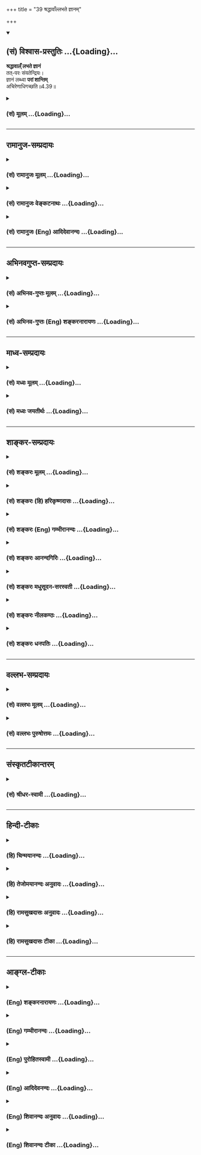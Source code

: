 +++
title = "39 श्रद्धावाँल्लभते ज्ञानम्"

+++
<div class="js_include" newlevelforh1="2" title="(सं) विश्वास-प्रस्तुतिः" unfilled url="/purANam_vaiShNavam/mahAbhAratam/06-bhIShma-parva/03-bhagavad-gItA-parva/saMskRtam/vishvAsa-prastutiH/04_jnAna-yogaH_brahmArp/39_shraddhAvA.Nllabh.md">
<details open><summary><h2>(सं) विश्वास-प्रस्तुतिः ...{Loading}...</h2></summary>

**श्रद्धावाल्ँ लभते ज्ञानं**  
तत्-परः संयतेन्द्रियः।  
ज्ञानं लब्ध्वा **परां शान्तिम्**  
अचिरेणाधिगच्छति॥4.39॥
</details>
</div>
<div class="js_include collapsed" newlevelforh1="3" title="(सं) मूलम्" unfilled url="/purANam_vaiShNavam/mahAbhAratam/06-bhIShma-parva/03-bhagavad-gItA-parva/saMskRtam/mUlam/04_jnAna-yogaH_brahmArp/39_shraddhAvA.Nllabh.md">
<details><summary><h3>(सं) मूलम् ...{Loading}...</h3></summary>

श्रद्धावाल्ँ लभते ज्ञानं तत्परः संयतेन्द्रियः।  
ज्ञानं लब्ध्वा परां शान्तिमचिरेणाधिगच्छति।।4.39।।
</details>
</div>


_________________
## रामानुज-सम्प्रदायः
<div class="js_include collapsed" newlevelforh1="3" title="(सं) रामानुजः मूलम्" unfilled url="/purANam_vaiShNavam/mahAbhAratam/06-bhIShma-parva/03-bhagavad-gItA-parva/saMskRtam/rAmAnujaH/mUlam/04_jnAna-yogaH_brahmArp/39_shraddhAvA.Nllabh.md">
<details><summary><h3>(सं) रामानुजः मूलम् ...{Loading}...</h3></summary>

।।4.39।। एवम् उपदेशाद् ज्ञानं लब्ध्वा च उपदिष्टज्ञानवृद्धौ **श्रद्धावान्
तत्परः** तत्र एव नियमितमनाः तदितरविषयात् **संयतेन्द्रियः** अचिरेण कालेन
उक्तलक्षणविपाकदशापन्नं **ज्ञानं लभते।** तथाविधं **ज्ञानं लब्ध्वा परां
शान्तिम् अचिरेण अधिगच्छति** परं निर्वाणं प्राप्नोति।

</details>
</div>
<div class="js_include collapsed" newlevelforh1="3" title="(सं) रामानुजः वेङ्कटनाथः" unfilled url="/purANam_vaiShNavam/mahAbhAratam/06-bhIShma-parva/03-bhagavad-gItA-parva/saMskRtam/rAmAnujaH/venkaTanAthaH/04_jnAna-yogaH_brahmArp/39_shraddhAvA.Nllabh.md">
<details><summary><h3>(सं) रामानुजः वेङ्कटनाथः ...{Loading}...</h3></summary>

  
  
।।4.39।। पूर्वश्लोकार्धयोरनन्तरश्लोकार्धे व्युत्क्रमेण विवरणरूपे
इत्यभिप्रायेणाह तदेव स्पष्टमाहेति। श्रद्धावत्त्वादिकं स्वयं ज्ञानलाभे
हेतुःअज्ञश्चाश्रद्दधानश्च 4।40 इति वक्ष्यमाणत्वादत्रापि ज्ञः
श्रद्धावांश्चेति विवक्षितमिति ज्ञापनार्थं तत्र दशाभेदव्यञ्जनार्थं
श्रद्धोत्पत्तिसिद्ध्यर्थं चोक्तम् उपदेशाज्ज्ञानं लब्ध्वेति। श्रद्धावान्
त्वरमाणःअश्रद्दधानः इत्यत्रअत्वरमाणः इति हि व्याख्यास्यति। तदेव
परमुपादेयतयाऽभिसन्ध्यास्पदं यस्य स तत्परः। तदाह तत्रैव नियतमना
इति। अचिरेण इत्येतदुत्तरवाक्यस्थमपिकालेन
इत्येतत्सूचितविलम्बशङ्कापरिहारार्थमपेक्षितत्वात्
पूर्वार्धेऽप्यन्वेतव्यमित्यभिप्रायेणअचिरेण कालेनोक्तलक्षणेत्याद्युक्तम्।
भक्तियोगव्यवहितः प्रारब्धकर्मावसानभावी च मोक्षः कथमचिरेणेत्युच्येतेति
भावः। पूर्वंकालेन इतिपदं द्वित्रदिनादिव्यवच्छेदार्थम्। अचिरेण इति तु
ज्ञानयोगदेहान्तरादिविलम्बनिषेधार्थमित्यविरोधः। शान्तिशब्दोऽत्रोपायस्य
निश्शेषनिष्पन्नत्वान्न तदङ्गभूतशमविषय इति व्यञ्जनाय
परंनिर्वाणमाप्नोतीत्युक्तम्। स शान्तिमाप्नोति न कामकामी 70स
शान्तिमधिगच्छति 71ब्रह्म निर्वाणमृच्छति 72 इति
द्वितीयाध्यायान्तिमश्लोकत्रयेऽपि फलदशाविषये शान्तिनिर्वाणशब्दौ
समानविषयौ। तत्र मध्यमश्लोकस्थंशान्तिमधिगच्छति इत्येतदत्रापि
प्रत्यभिज्ञातम्। तत्पूर्वोत्तरश्लोकस्मारणायात्रआप्नोतिपदं निर्वाणपदं
चोक्तम्।  
  

</details>
</div>
<div class="js_include collapsed" newlevelforh1="3" title="(सं) रामानुजः (Eng) आदिदेवानन्दः" unfilled url="/purANam_vaiShNavam/mahAbhAratam/06-bhIShma-parva/03-bhagavad-gItA-parva/saMskRtam/rAmAnujaH/english/AdidevAnandaH/04_jnAna-yogaH_brahmArp/39_shraddhAvA.Nllabh.md">
<details><summary><h3>(सं) रामानुजः (Eng) आदिदेवानन्दः ...{Loading}...</h3></summary>

4.39 After attaining knowledge through instruction in the manner
described, he must have firm faith in it and the possibility of its
development into ripe knowledge. He must be intent on it, i.e., his mind
must be focussed thereupon. He must control his senses and keep them
away from all their objects. Soon will he then reach the aforesaid state
of maturity and obtain knowledge. Soon after attaining such kind of
knowledge, he will reach supreme peace, i.e., he attains the supreme
Nirvana (realisation of the self).

</details>
</div>


_________________
## अभिनवगुप्त-सम्प्रदायः
<div class="js_include collapsed" newlevelforh1="3" title="(सं) अभिनव-गुप्तः मूलम्" unfilled url="/purANam_vaiShNavam/mahAbhAratam/06-bhIShma-parva/03-bhagavad-gItA-parva/saMskRtam/abhinava-guptaH/mUlam/04_jnAna-yogaH_brahmArp/39_shraddhAvA.Nllabh.md">
<details><summary><h3>(सं) अभिनव-गुप्तः मूलम् ...{Loading}...</h3></summary>

।।4.39 4.40।। श्रद्धावानिति। अज्ञ इति। अत्र च श्रद्धागमः तत्परव्यापारत्वं
च झगित्येव आस्तिकत्वात् असंशयत्वे सति उत्पद्यते। तस्मादसंशयवता
गुर्वागमादृतेन भाव्यम् संशयस्य सर्वनाशकत्वात् ससंशयो हि न किञ्चिज्जानाति
अश्रद्दधानत्त्वात्। तस्मात् निःसंशयेन भाव्यम् इति वाक्यार्थः।

</details>
</div>
<div class="js_include collapsed" newlevelforh1="3" title="(सं) अभिनव-गुप्तः (Eng) शङ्करनारायणः" unfilled url="/purANam_vaiShNavam/mahAbhAratam/06-bhIShma-parva/03-bhagavad-gItA-parva/saMskRtam/abhinava-guptaH/english/shankaranArAyaNaH/04_jnAna-yogaH_brahmArp/39_shraddhAvA.Nllabh.md">
<details><summary><h3>(सं) अभिनव-गुप्तः (Eng) शङ्करनारायणः ...{Loading}...</h3></summary>

4.39 See Comment under 4.40

</details>
</div>


_________________
## माध्व-सम्प्रदायः
<div class="js_include collapsed" newlevelforh1="3" title="(सं) मध्वः मूलम्" unfilled url="/purANam_vaiShNavam/mahAbhAratam/06-bhIShma-parva/03-bhagavad-gItA-parva/saMskRtam/madhvaH/mUlam/04_jnAna-yogaH_brahmArp/39_shraddhAvA.Nllabh.md">
<details><summary><h3>(सं) मध्वः मूलम् ...{Loading}...</h3></summary>

।।4.38 4.39।। तत्साधनं विरोधिफलं च तदुत्तरैरुक्त्वोपसंहरति।

</details>
</div>
<div class="js_include collapsed" newlevelforh1="3" title="(सं) मध्वः जयतीर्थः" unfilled url="/purANam_vaiShNavam/mahAbhAratam/06-bhIShma-parva/03-bhagavad-gItA-parva/saMskRtam/madhvaH/jayatIrthaH/04_jnAna-yogaH_brahmArp/39_shraddhAvA.Nllabh.md">
<details><summary><h3>(सं) मध्वः जयतीर्थः ...{Loading}...</h3></summary>

।।4.38 4.39।। उत्तरस्य श्लोकत्रयस्य सङ्कीर्णार्थत्वादेकोक्त्यैव
तात्पर्यमुक्त्वा तस्मादिति चतुर्थस्य प्रतिपाद्यमाह **तदि**ति। तस्य
ज्ञानस्य साधनमन्तरङ्गं श्रद्धादिकम्। विरोध्यज्ञानादिकं ज्ञानस्य फलं
परमशान्त्यादिकम्। विरोधिनः फलं विनाशादिकमिति।

</details>
</div>


_________________
## शाङ्कर-सम्प्रदायः
<div class="js_include collapsed" newlevelforh1="3" title="(सं) शङ्करः मूलम्" unfilled url="/purANam_vaiShNavam/mahAbhAratam/06-bhIShma-parva/03-bhagavad-gItA-parva/saMskRtam/shankaraH/mUlam/04_jnAna-yogaH_brahmArp/39_shraddhAvA.Nllabh.md">
<details><summary><h3>(सं) शङ्करः मूलम् ...{Loading}...</h3></summary>

।।4.39।। **श्रद्धावान्** श्रद्धालुः **लभते ज्ञानम्।** श्रद्धालुत्वेऽपि
भवति कश्चित् मन्दप्रस्थानः अत आह **तत्परः** गुरूपासदनादौ अभियुक्तः
ज्ञानलब्ध्युपाये श्रद्धावान्। तत्परः अपि अजितेन्द्रियः स्यात् इत्यतः आह
**संयतेन्द्रियः** संयतानि विषयेभ्यो निवर्तितानि यस्य इन्द्रियाणि स
संयतेन्द्रियः। य एवंभूतः श्रद्धावान् तत्परः संयतेन्द्रियश्च सः अवश्यं
ज्ञानं लभते। प्रणिपातादिस्तु बाह्योऽनैकान्तिकोऽपि भवति
मायावित्वादिसंभवात् न तु तत् श्रद्धावत्त्वादौ इत्येकान्ततः
ज्ञानलब्ध्युपायः। किं पुनः ज्ञानलाभात् स्यात् इत्युच्यते **ज्ञानं
लब्ध्वा परं** मोक्षाख्यां **शान्तिम्** उपरतिम् **अचिरेण** क्षिप्रमेव
**अधिगच्छ**ति। सम्यग्दर्शनात् क्षिप्रमेव मोक्षो भवतीति
सर्वशास्त्रन्यायप्रसिद्धः सुनिश्चितः अर्थः।। अत्र संशयः न कर्तव्यः
पापिष्ठो हि संशयः कथम् इति उच्यते

</details>
</div>
<div class="js_include collapsed" newlevelforh1="3" title="(सं) शङ्करः (हि) हरिकृष्णदासः" unfilled url="/purANam_vaiShNavam/mahAbhAratam/06-bhIShma-parva/03-bhagavad-gItA-parva/saMskRtam/shankaraH/hindI/harikRShNadAsaH/04_jnAna-yogaH_brahmArp/39_shraddhAvA.Nllabh.md">
<details><summary><h3>(सं) शङ्करः (हि) हरिकृष्णदासः ...{Loading}...</h3></summary>

।।4.39।। जिसके द्वारा निश्चय ही ज्ञानकी प्राप्ति हो जाती है वह उपाय
बतलाया जाता है श्रद्धावान् श्रद्धालु मनुष्य ज्ञान प्राप्त किया करता है।
श्रद्धालु होकर भी तो कोई मन्द प्रयत्नवाला हो सकता है इसलिये कहते हैं कि
तत्पर अर्थात् ज्ञानप्राप्तिके गुरुशुश्रूषादि उपायोंमें जो अच्छी प्रकार
लगा हुआ हो। श्रद्धावान् और तत्पर होकर भी कोई अजितेन्द्रिय हो सकता है
इसलिये कहते हैं कि संयतेन्द्रिय भी होनाचाहिये। जिसकी इन्द्रियाँ वशमें की
हुई हों यानी विषयोंसे निवृत्त कर ली गयी हों वह संयतेन्द्रिय कहलाता है।
जो इस प्रकार श्रद्धावान् तत्पर और संयतेन्द्रिय भी होता है वह अवश्य ही
ज्ञानको प्राप्त कर लेता है। जो दण्डवत्प्रणामादि उपाय हैं वे तो बाह्य हैं
और कपटी मनुष्यद्वारा भी किये जा सकते हैं इसलिये वे ( ज्ञानरूप फल उत्पन्न
करनेमें ) अनिश्चित भी हो सकते हैं। परंतु श्रद्धालुता आदि उपायोंमें कपट
नहीं चल सकता इसलिये ये निश्चयरूपसे ज्ञानप्राप्तिके उपाय हैं।
ज्ञानप्राप्तिसे क्या होगा सो ( उत्तरार्धमें ) कहते हैं ज्ञानको प्राप्त
होकर मनुष्य मोक्षरूप परम शान्तिको यानी उपरामताको बहुत शीघ्रतत्काल ही
प्राप्त हो जाता है। यथार्थ ज्ञानसे तुरंत ही मोक्ष हो जाता है यह सब
शास्त्रों और युक्तियोंसे सिद्ध सुनिश्चित बात है।

</details>
</div>
<div class="js_include collapsed" newlevelforh1="3" title="(सं) शङ्करः (Eng) गम्भीरानन्दः" unfilled url="/purANam_vaiShNavam/mahAbhAratam/06-bhIShma-parva/03-bhagavad-gItA-parva/saMskRtam/shankaraH/english/gambhIrAnandaH/04_jnAna-yogaH_brahmArp/39_shraddhAvA.Nllabh.md">
<details><summary><h3>(सं) शङ्करः (Eng) गम्भीरानन्दः ...{Loading}...</h3></summary>

4.39 Sraddhavan, the man who has faith; labhate, attains; jnanam,
Knowledge. Even when one has faith, he may be indolent. Therefore the
Lord says, tatparah, who is diligent, steadfast in the service of the
teacher, etc., which are the means of attaining Knowledge. Even when one
has faith and is diligent, one may not have control over the organs.
Hence the Lord says, samyata-indriyah, who has control over the
organs-he whose organs (indriyani) have been withdrawn (samyata) from
objects. He who is such, who is full of faith, diligent, and has control
over the organs, does surely attain Knowledge. However, prostrations
etc., which are external, are not invariably fruitful, for there is
scope for dissimulation faith etc. But this is not so in the case of one
possessing faith etc. Hence they are the unfailing means of acquiring
Knowledge. What, again, will result from gaining Knowledge; This is
being answered: Labdhva, achieving; jnanam, Knowledge; adhigacchati, one
attains; acirena, soon indeed; param, supreme; santim, Peace, supreme
detachment called Liberation. That Liberation soon follows from full
Knowledge is a fact well ascertained from all the scriptures and
reasoning. One should not entertain any doubt in this matter. For doubt
is the most vicious thing. Why; The answer is being stated:

</details>
</div>
<div class="js_include collapsed" newlevelforh1="3" title="(सं) शङ्करः आनन्दगिरिः" unfilled url="/purANam_vaiShNavam/mahAbhAratam/06-bhIShma-parva/03-bhagavad-gItA-parva/saMskRtam/shankaraH/AnandagiriH/04_jnAna-yogaH_brahmArp/39_shraddhAvA.Nllabh.md">
<details><summary><h3>(सं) शङ्करः आनन्दगिरिः ...{Loading}...</h3></summary>

।।4.39।। कर्मयोगेन समाधियोगेन च संपन्नस्य ज्ञानोत्पत्तावन्तरङ्गं
साधनमुपदिशति **येनेति।** ज्ञानलाभप्रयोजनमाह **ज्ञानमिति।** न केवलं
श्रद्धालुत्वमेवासहायं ज्ञानलाभे हेतुरपि तु तात्पर्यमपीत्याह
**श्रद्धालुत्वेऽपीति।** मन्दप्रस्थानत्वं तात्पर्यविधुरत्वं नच
तस्योपदिष्टमपि ज्ञानमुत्पत्तुमीष्टे तेन तात्पर्यमपि तत्र कारणं भवतीत्याह
**अत आहेति।** अभियुक्तो निष्ठावान् उपासनादावित्यादिशब्देन श्रवणादि
गृह्यते। नच श्रद्धा तात्पर्यं चेत्युभयमेव ज्ञानकारणं किंतु
संयतेन्द्रियत्वमपि तदभावे श्रद्धादेरकिंचित्करत्वादित्याशयेनाह
**श्रद्धावानिति।** उक्तसाधनानां ज्ञानेन सहैकान्तिकत्वमाह **य एवंभूत
इति।**तद्विद्धि प्रणिपातेन इत्यादौ प्रागेव
प्रणिपातादेर्ज्ञानहेतोरुक्तत्वात्किमितीदानीं हेत्वन्तरमुच्यते तत्राह
**प्रणिपातादिस्त्विति।** तद्धि बहिरङ्गमिदं पुनरन्तरङ्गं नच तत्र ज्ञाने
प्रतिनियमो मनस्यन्यथा कृत्वा बहिरन्यथाप्रदर्शनात्मनो मायावित्वस्य
संभवाद्विप्रलम्भकत्वादेरपि संभावनोपनीतत्वादित्यर्थः। मायावित्वादेः
श्रद्धावत्त्वतात्पर्यादावपि संभवादनैकान्तिकत्वमविशिष्टमित्याशङ्क्याह
**नत्विति।** नहि मायया विप्रलम्भेन वा
श्रद्धातात्पर्यसंयमाभियोगतोऽनुष्ठातुमर्हन्तीत्यर्थः। उत्तरार्धं
प्रश्नपूर्वकमवतार्य व्याकरोति **किंपुनरित्यादिना।**
सम्यग्ज्ञानादभ्यासादिसाधनानपेक्षान्मोक्षो भवतीत्यत्र प्रमाणमाह
**सम्यग्दर्शनादिति।** शास्त्रशब्देनतमेव विदित्वाज्ञानादेव तु कैवल्यम्
इत्यादि विवक्षितम् न्यायस्तु ज्ञानादज्ञानविवृत्ते
रज्ज्वादौप्रसिद्धत्वादात्मज्ञानादपि निरपेक्षादज्ञानतत्कार्यप्रक्षयलक्षणो
मोक्षः स्यादित्येवंलक्षणः।

</details>
</div>
<div class="js_include collapsed" newlevelforh1="3" title="(सं) शङ्करः मधुसूदन-सरस्वती" unfilled url="/purANam_vaiShNavam/mahAbhAratam/06-bhIShma-parva/03-bhagavad-gItA-parva/saMskRtam/shankaraH/madhusUdana-sarasvatI/04_jnAna-yogaH_brahmArp/39_shraddhAvA.Nllabh.md">
<details><summary><h3>(सं) शङ्करः मधुसूदन-सरस्वती ...{Loading}...</h3></summary>

।।4.39।। येनैकान्तेन ज्ञानप्राप्तिर्भवति स उपायः
पूर्वोक्तप्रणिपाताद्यपेक्षयाप्यासन्नतर उच्यते।
गुरुवेदान्तवाक्येष्विदमित्थमेवेति प्रमारूपास्तिक्यबुद्धिः श्रद्धा
तद्वान्पुरुषो लभते ज्ञानम्। एतादृशोऽपि कश्चिदलसः स्यात्तत्राह तत्परः
गुरूपासनादौ ज्ञानोपायेऽत्यन्ताभियुक्तः। श्रद्धावांस्तत्परोऽपि
कश्चिदजितेन्द्रियः स्यादत आह संयतानि विषयेभ्यो निवर्तितानीन्द्रियाणि येन
स संयतेन्द्रियः। य एवं विशेषणत्रययुक्तः सोऽवश्यं ज्ञानं लभते।
प्रणिपातादिस्तु बाह्यो मायावित्वादिसंभवादनैकान्तिकोऽपि।
श्रद्धावत्त्वादिस्त्वैकान्तिक उपाय इत्यर्थः। ईदृशेनोपायेन ज्ञानं लब्ध्वा
परां चरमां शान्तिमविद्यातत्कार्यनिवृत्तिरूपां मुक्तिमचिरेण
तदव्यवधानेनैवाधिगच्छति लभते। यथाहि दीपः
स्वोत्पत्तिमात्रेणैवान्धकारनिवृत्तिं करोति नतु कंचित्सहकारिणमपेक्षते तथा
ज्ञानमपि स्वोत्पत्तिमात्रेणैवाज्ञाननिवृत्तिं करोति नतु
किंचित्प्रसंख्यानादिकमपेक्षत इति भावः।

</details>
</div>
<div class="js_include collapsed" newlevelforh1="3" title="(सं) शङ्करः नीलकण्ठः" unfilled url="/purANam_vaiShNavam/mahAbhAratam/06-bhIShma-parva/03-bhagavad-gItA-parva/saMskRtam/shankaraH/nIlakaNThaH/04_jnAna-yogaH_brahmArp/39_shraddhAvA.Nllabh.md">
<details><summary><h3>(सं) शङ्करः नीलकण्ठः ...{Loading}...</h3></summary>

।।4.39।। श्रद्धावान् ज्ञानं लभते। श्रद्धावानपि मन्दप्रयत्नो माभूदत आह
**तत्पर इति।** तत्परोऽप्यजितेन्द्रियो माभूदत आह **संयतेन्द्रिय इति।**
परां शान्तिं विदेहकैवल्यम्। अचिरेण प्रारब्धकर्मसमाप्तौ सत्याम्।

</details>
</div>
<div class="js_include collapsed" newlevelforh1="3" title="(सं) शङ्करः धनपतिः" unfilled url="/purANam_vaiShNavam/mahAbhAratam/06-bhIShma-parva/03-bhagavad-gItA-parva/saMskRtam/shankaraH/dhanapatiH/04_jnAna-yogaH_brahmArp/39_shraddhAvA.Nllabh.md">
<details><summary><h3>(सं) शङ्करः धनपतिः ...{Loading}...</h3></summary>

।।4.39।। योगेन योग्यतामापन्नस्य येनैकान्तेन तत्त्वज्ञानं भवति तमुपायमाह
श्रद्धावानिति। गुरुवेदान्तवाक्येष्विदमित्थमित्यास्तिक्यं श्रद्धा
तद्वान्। तत्रापि तत्परः गुरुपासनादावभियुक्तः। तत्रापि संयतानि विषयेभ्यो
निवर्तितानि इन्द्रियाणि येन सः। एवं विशेषणत्रयविशिष्टश्चेदवश्यं ज्ञानं
लभते। प्रणिपातादेर्माययापि संभवेन नैकान्तिकत्वमेतेषां न तथात्वमत
एकान्तिकं ज्ञानं लब्धवा किं स्यादत आह। ज्ञानं लब्ध्वा परां शान्तिं
मोक्षाभिधामचिरेण जन्मान्तरं लोकान्तरगमनं च विनैवाधिगच्छति प्राप्नोति।

</details>
</div>


_________________
## वल्लभ-सम्प्रदायः
<div class="js_include collapsed" newlevelforh1="3" title="(सं) वल्लभः मूलम्" unfilled url="/purANam_vaiShNavam/mahAbhAratam/06-bhIShma-parva/03-bhagavad-gItA-parva/saMskRtam/vallabhaH/mUlam/04_jnAna-yogaH_brahmArp/39_shraddhAvA.Nllabh.md">
<details><summary><h3>(सं) वल्लभः मूलम् ...{Loading}...</h3></summary>

।।4.39।। तादृशज्ञानदाने गुरूणां परीक्ष्ये शिष्ये श्रद्धैवेति
तामभिमुखीकरोति श्रद्धावानिति। शान्तिं चित्तोपशमम्।

</details>
</div>
<div class="js_include collapsed" newlevelforh1="3" title="(सं) वल्लभः पुरुषोत्तमः" unfilled url="/purANam_vaiShNavam/mahAbhAratam/06-bhIShma-parva/03-bhagavad-gItA-parva/saMskRtam/vallabhaH/puruShottamaH/04_jnAna-yogaH_brahmArp/39_shraddhAvA.Nllabh.md">
<details><summary><h3>(सं) वल्लभः पुरुषोत्तमः ...{Loading}...</h3></summary>

  
  
।।4.39।। तत्कालज्ञानं सूक्ष्मत्वान्न भवतीति निरन्तरं तत्परः सन्
जितेन्द्रियस्तिष्ठेत् तेन तत्प्राप्तिः स्यादित्याह श्रद्धावानिति।
श्रद्धावान् श्रद्धायुक्तः पूर्वोक्तप्रकारकगुरुसेवादौ तत्परस्तन्निष्ठः
गुरुनिष्ठो ज्ञाननिष्ठो वा संयतेन्द्रियः वशीकृतेन्द्रियः निवृत्तविषयो यः
स ज्ञानं लभते प्राप्नोति। ततो ज्ञानं लब्ध्वा अचिरेण शीघ्रमेव परांशान्तिं
मद्भक्तिं अधिगच्छति प्राप्नोति।

</details>
</div>


_________________
## संस्कृतटीकान्तरम्
<div class="js_include collapsed" newlevelforh1="3" title="(सं) श्रीधर-स्वामी" unfilled url="/purANam_vaiShNavam/mahAbhAratam/06-bhIShma-parva/03-bhagavad-gItA-parva/saMskRtam/shrIdhara-svAmI/04_jnAna-yogaH_brahmArp/39_shraddhAvA.Nllabh.md">
<details><summary><h3>(सं) श्रीधर-स्वामी ...{Loading}...</h3></summary>

।।4.39।। किंच **श्रद्धावानिति।** श्रद्धावान् गुरूपदिष्टेऽर्थे
आस्तिक्यबुद्धिमान्। तत्परस्तदेकनिष्ठः। संयतेन्द्रियश्च तज्ज्ञानं लभते
नान्यः। अतः श्रद्धादिसंपत्त्या ज्ञानलाभात्प्राक्कर्मयोग एव
शुद्ध्यर्थमनुष्ठेयः। ज्ञानलाभानन्तरं तु न तस्य किंचित्कृत्यमस्तीत्याह।
ज्ञानं लब्ध्वा त्वचिरेण परां शान्तिं मोक्षं प्राप्नोति।

</details>
</div>


_________________
## हिन्दी-टीकाः
<div class="js_include collapsed" newlevelforh1="3" title="(हि) चिन्मयानन्दः" unfilled url="/purANam_vaiShNavam/mahAbhAratam/06-bhIShma-parva/03-bhagavad-gItA-parva/hindI/chinmayAnandaH/04_jnAna-yogaH_brahmArp/39_shraddhAvA.Nllabh.md">
<details><summary><h3>(हि) चिन्मयानन्दः ...{Loading}...</h3></summary>

।।4.39।। योग्यता के बिना किसी भी लक्ष्य की प्रप्ति नहीं होती। इस श्लोक
में वर्णित आवश्यक गुणों को समझने से यह भी स्पष्ट हो जायेगा कि अनेक
वर्षों तक साधना करने पर भी कुछ साधक लक्ष्य तक क्यों नहीं पहुँच पाते हैं।
श्रद्धा तत्परता (भक्ति) तथा इंद्रिय संयम ये वे तीन अत्यावश्यक गुण हैं
जिनके द्वारा जीवत्व के बन्धनों से मुक्त होकर हम देवत्व को प्राप्त करने
की आशा कर सकते हैं। परन्तु इन तीनों शब्दों के अर्थों के विषय में अनेक
विपरीत धारणायें फैल गयी हैं। श्रद्धा अनेक पाखण्डी गुरु लोगों की धार्मिक
भावनाओं का अनुचित लाभ उठाते हुये श्रद्धा शब्द की आड़ में विपुल धन अर्जित
करते हैं। श्रद्धा शब्द का अर्थ अन्धविश्वास करके सामान्य भक्त जनों के
बौद्धिक एवं मानसिक विकास की सर्वथा उपेक्षा कर दी जाती है। श्रद्धा का
अर्थ यह नहीं है कि दैवी माने जाने वाली किसी घोषणा को बिना सोचे समझे वैसे
ही स्वीकार कर लिया जाय। श्री शंकराचार्य के अनुसार श्रद्धा वह है जिसके
द्वारा मनुष्य शास्त्र एवं आचार्य द्वारा दिये गये उपदेश से तत्त्व का
यथावत् ज्ञान प्राप्त कर सकता है। तत्पर आत्मविकास के किसी भी मार्ग पर
अग्रसर साधक के लिये आवश्यक है कि वह उस मार्ग की ओर पूर्ण ध्यान दे तथा मन
में ईश्वर का स्मरण रखे। शास्त्रों का केवल बौद्धिक अध्ययन हमें अन्तकरण
शुद्धि प्रदान नहीं कर सकता। मन और बुद्धि को संगठित करके उपनिषदों में
उपदिष्ट जीवन जीना चाहिये। जितेन्द्रिय आत्मसंयम के बिना श्रद्धा और ज्ञान
में दृढ़ता आनी कठिन है। इन्द्रियां ही हमें विषयों की ओर आकर्षित करके
खींच ले जाती हैं। एक बार वैषयिक उपभोगों में आसक्त हो जाने पर जीवन के
उच्च मूल्यों को बनाये रखना संभव नहीं होता। दिव्य मार्ग पर चलने का अर्थ
है विषयोपभोग की नालियों से बाहर निकल जाना। ये दोनों प्रकार के जीवन
परस्पर विरोधी हैं। एक की उपस्थिति में दूसरे का अभाव होता है। जहाँ हृदय
में शान्ति के प्रकाश का उदय हुआ वहाँ वैषयिक और पाशविक प्रवृत्तियों से
उत्पन्न क्षोभ का अन्धकार नष्ट हो जाता है अस्तु साधक के लिये आत्मसंयम का
जीवन अनिवार्य हो जाता है। विषय सुख का त्याग कर स्वयं में तथा शास्त्रों
में विश्वास रखते हुए दिव्य लक्ष्य को ही प्राप्त करने का प्रयत्न क्यों
करना चाहिये साधना की प्रारम्भिक अवस्था में साधक बुद्धि के स्तर पर ही
रहता है और बुद्धि का कार्य प्रत्येक वस्तु के कारण की खोज करना है।
स्वाभाविक है कि विचारशील पुरुष के मन में प्रश्न उठेगा कि आखिर विषय सुख
के त्य़ाग का फल क्या होगा दूसरी पंक्ति में इसका उत्तर दिया गया
है। उपनिषदों के मन्त्रद्रष्टा ऋषियों का यह निश्चयात्मक आश्वासन है कि
श्रद्धावान तत्पर और जितेन्द्रिय पुरुष आत्मज्ञान को प्राप्त करता है। यहां
भगवान् कहते हैं कि इस ज्ञान का फल है परम शान्ति। पूर्व श्लोक के समान
यहां भी इस शान्ति को प्राप्त करने का निश्चित समय नहीं बताया गया क्योंकि
वह साधक के प्रयत्न पर निर्भर करता है। परन्तु यह निश्चित है कि ज्ञान को
प्राप्त कर शीघ्र ही वह परम शान्ति को प्राप्त होता है। परमशान्ति परम का
अर्थ है अनन्त। अत परम शान्ति वह है जो कभी क्षीण नहीं होती। आज के युग में
जहां शान्ति के नाम पर युद्ध होते रहते हैं वहां इस श्लोक में निर्दिष्ट
शान्ति को भी कोई व्यक्ति शंका की दृष्टि से देखे तो कोई आश्चर्य नहीं।
समयसमय पर शान्ति वार्ता करने वाले राजनीतिज्ञों की यह शान्ति नहीं है वरन्
मनोविज्ञान की दृष्टि से इसका गंभीर अर्थ है। यह एक सुविदित तथ्य है कि
प्रत्येक प्राणी जीवन पर्यन्त प्रति क्षण अधिकाधिक सुख प्राप्त करने का
प्रयत्न करता रहता है। श्वसन तथा भोजन से लेकर युद्ध और नाश के द्वारा
सम्पूर्ण विश्व पर आधिपत्य स्थापित करने के सुनियोजित प्रयत्नों तक
प्रत्येक मनुष्य का ध्येय सुख प्राप्ति ही है। केवल मनुष्य ही नहीं बल्कि
पशु एवं वनस्पति भी इसी के लिये कार्यरत रहते हैं। इसका अर्थ यह हुआ कि सुख
प्राप्ति की आन्तरिक प्रेरणा के बिना कोई भी कर्म संभव नहीं हो सकता। इस
प्रकार यदि जगत् में सभी प्राणी अधिकसेअधिक सुख पाने तथा उसके रक्षण के
लिये प्रयत्नशील रहते हैं तब जीवन का सर्वोच्च लक्ष्य शाश्वत सुख अनन्त
आनन्द ही होना चाहिये ऐसा आनन्द कि जहां सब संघर्ष समाप्त हो जाते हैं सब
इच्छाएं पूर्ण हो जाती हैं और मन के सभी विक्षेपों का सदा के लिये अन्त हो
जाता है। सुख की कामना के कारण ही मन में विक्षेप उत्पन्न होते हैं तथा
मनुष्य शरीर द्वारा बाह्य जगत् में कर्म करता है। पारमार्थिक शाश्वत आनन्द
के प्राप्त होने पर मन के विक्षेप तथा शारीरिक शिथिलता दोनों का ही कष्ट
समाप्त हो जाता है। इसलिये परम शान्ति का अर्थ है परम आनन्द। यही हमारे
जीवन का वास्तविक लक्ष्य है। इस विषय में संशय नहीं करना चाहिये क्योंकि
संशय बड़ा पापिष्ठ है। कैसे सुनो

</details>
</div>
<div class="js_include collapsed" newlevelforh1="3" title="(हि) तेजोमयानन्दः अनुवादः" unfilled url="/purANam_vaiShNavam/mahAbhAratam/06-bhIShma-parva/03-bhagavad-gItA-parva/hindI/tejomayAnandaH/anuvAdaH/04_jnAna-yogaH_brahmArp/39_shraddhAvA.Nllabh.md">
<details><summary><h3>(हि) तेजोमयानन्दः अनुवादः ...{Loading}...</h3></summary>

।।4.39।। श्रद्धावान्, तत्पर और जितेन्द्रिय पुरुष ज्ञान प्राप्त करता है।
ज्ञान को प्राप्त करके शीघ्र ही वह परम शान्ति को प्राप्त होता है।।

</details>
</div>
<div class="js_include collapsed" newlevelforh1="3" title="(हि) रामसुखदासः अनुवादः" unfilled url="/purANam_vaiShNavam/mahAbhAratam/06-bhIShma-parva/03-bhagavad-gItA-parva/hindI/rAmasukhadAsaH/anuvAdaH/04_jnAna-yogaH_brahmArp/39_shraddhAvA.Nllabh.md">
<details><summary><h3>(हि) रामसुखदासः अनुवादः ...{Loading}...</h3></summary>

।।4.39।। जो जितेन्द्रिय तथा साधन-परायण है, ऐसा श्रद्धावान् मनुष्य
ज्ञानको प्राप्त होता है और ज्ञानको प्राप्त होकर वह तत्काल परम शान्तिको
प्राप्त हो जाता है।

</details>
</div>
<div class="js_include collapsed" newlevelforh1="3" title="(हि) रामसुखदासः टीका" unfilled url="/purANam_vaiShNavam/mahAbhAratam/06-bhIShma-parva/03-bhagavad-gItA-parva/hindI/rAmasukhadAsaH/TIkA/04_jnAna-yogaH_brahmArp/39_shraddhAvA.Nllabh.md">
<details><summary><h3>(हि) रामसुखदासः टीका ...{Loading}...</h3></summary>

4.39।।***व्याख्या--*तत्परः संयतेन्द्रियः--**इस श्लोकमें श्रद्धावान्
पुरुषको ज्ञान प्राप्त होनेकी बात आयीहै। अपनेमें श्रद्धा कम होनेपर भी
मनुष्य भूलसे अपनेको अधिक श्रद्धावाला मान सकता है, इसलिये भगवान्ने
श्रद्धाकी पहचानके लिये दो विशेषण दिये हैं **'संयतेन्द्रियः'** और
तत्परः। जिसकी इन्द्रियाँ पूर्णतया वशमें हैं, वह **'संयतेन्द्रियः'** है और
जो अपने साधनमें तत्परतापूर्वक लगा हुआ है वह **'तत्परः'** है। साधनमें
तत्परताकी कसौटी है--इन्द्रियोंका संयत होना। अगर इन्द्रियाँ संयत नहीं हैं
और विषय-भोगोंकी तरफ जाती हैं, तो साधन-परायणतामें कमी समझनी चाहिये।

</details>
</div>


_________________
## आङ्ग्ल-टीकाः
<div class="js_include collapsed" newlevelforh1="3" title="(Eng) शङ्करनारायणः" unfilled url="/purANam_vaiShNavam/mahAbhAratam/06-bhIShma-parva/03-bhagavad-gItA-parva/english/shankaranArAyaNaH/04_jnAna-yogaH_brahmArp/39_shraddhAvA.Nllabh.md">
<details><summary><h3>(Eng) शङ्करनारायणः ...{Loading}...</h3></summary>

4.39. He, who has faith, gains knowledge, if he is solely intending upon
it and has his sense-organs well-controlled; having gained the
knowledge, he attains, before long, the Peace Supreme.

</details>
</div>
<div class="js_include collapsed" newlevelforh1="3" title="(Eng) गम्भीरानन्दः" unfilled url="/purANam_vaiShNavam/mahAbhAratam/06-bhIShma-parva/03-bhagavad-gItA-parva/english/gambhIrAnandaH/04_jnAna-yogaH_brahmArp/39_shraddhAvA.Nllabh.md">
<details><summary><h3>(Eng) गम्भीरानन्दः ...{Loading}...</h3></summary>

4.39 The man who has faith, is diligent and has control over the organs,
attains Knowledge. Achieving Knowledge, one soon attains supreme Peace.

</details>
</div>
<div class="js_include collapsed" newlevelforh1="3" title="(Eng) पुरोहितस्वामी" unfilled url="/purANam_vaiShNavam/mahAbhAratam/06-bhIShma-parva/03-bhagavad-gItA-parva/english/purohitasvAmI/04_jnAna-yogaH_brahmArp/39_shraddhAvA.Nllabh.md">
<details><summary><h3>(Eng) पुरोहितस्वामी ...{Loading}...</h3></summary>

4.39 He who is full of faith attains wisdom, and he too who can control
his senses, having attained that wisdom, he shall ere long attain
Supreme Peace.

</details>
</div>
<div class="js_include collapsed" newlevelforh1="3" title="(Eng) आदिदेवनन्दः" unfilled url="/purANam_vaiShNavam/mahAbhAratam/06-bhIShma-parva/03-bhagavad-gItA-parva/english/AdidevanandaH/04_jnAna-yogaH_brahmArp/39_shraddhAvA.Nllabh.md">
<details><summary><h3>(Eng) आदिदेवनन्दः ...{Loading}...</h3></summary>

4.39 He who has faith, who is intent on it, and who has mastered his
senses, attains knowledge. Having attained knowledge, he goes soon to
supreme peace.

</details>
</div>
<div class="js_include collapsed" newlevelforh1="3" title="(Eng) शिवानन्दः अनुवादः" unfilled url="/purANam_vaiShNavam/mahAbhAratam/06-bhIShma-parva/03-bhagavad-gItA-parva/english/shivAnandaH/anuvAdaH/04_jnAna-yogaH_brahmArp/39_shraddhAvA.Nllabh.md">
<details><summary><h3>(Eng) शिवानन्दः अनुवादः ...{Loading}...</h3></summary>

4.39 The man who is full of faith, who is devoted to it, and who has
subdued the senses obtains (this) knowledge; and having obtained the
knowledge he attains at once to the supreme peace.

</details>
</div>
<div class="js_include collapsed" newlevelforh1="3" title="(Eng) शिवानन्दः टीका" unfilled url="/purANam_vaiShNavam/mahAbhAratam/06-bhIShma-parva/03-bhagavad-gItA-parva/english/shivAnandaH/TIkA/04_jnAna-yogaH_brahmArp/39_shraddhAvA.Nllabh.md">
<details><summary><h3>(Eng) शिवानन्दः टीका ...{Loading}...</h3></summary>

4.39 श्रद्धावान् the man of faith; लभते obtains; ज्ञानम् knowledge;
तत्परः devoted; संयतेन्द्रियः who has subdued the senses; ज्ञानम्
knowledge; लब्ध्वा having obtained; पराम् supreme; शान्तिम् to peace;
अचिरेण at once; अधिगच्छति attains.Commentary He who is full of faith;
who constantly serves his Guru and hears his teachings; who has subdued
the senses surely gets the knowledge and ickly attains the supreme peace
or salvation (Moksha). All the above three alifications are
indispensable for an aspirant if he wants to attain to the supreme peace
of the Eternal ickly. One alifiaction alone will not suffice.
(Cf.X.10;11)

</details>
</div>
